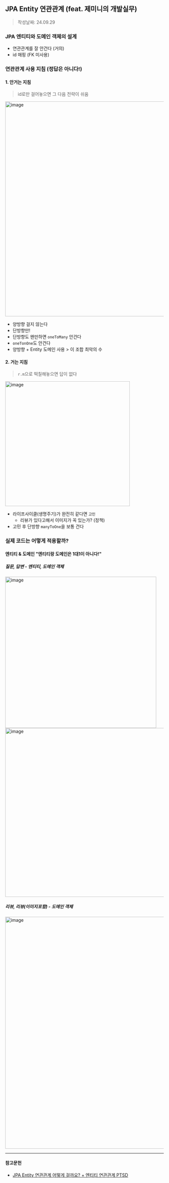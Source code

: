 ## JPA Entity 연관관계 (feat. 제미니의 개발실무)
> 작성날짜: 24.09.29

### JPA 엔티티와 도메인 객체의 설계
- 연관관계를 잘 안건다 (거의)
- id 매핑 (FK 미사용)


### 연관관계 사용 지침 (정답은 아니다!)
#### 1. 안거는 지침
> id로만 걸어놓으면 그 다음 전략이 쉬움

<img width="682" alt="image" src="https://github.com/user-attachments/assets/e0b509b5-19cb-466f-a338-7d4385c377a8">

- 양방향 걸지 않는다
- 단방향만!
- 단방향도 왠만하면 `oneToMany` 안건다
- `oneTonOne`도 안건다
- 양방향 + Entity 도메인 사용 > 이 조합 최악의 수
#### 2. 거는 지침
> `r.m`으로 떡칠해놓으면 답이 없다

<img width="396" alt="image" src="https://github.com/user-attachments/assets/c7ea313b-9c16-4164-935e-9ca22e3a84b3">


- 라이프사이클(생명주기)가 완전히 같다면 `고민`
    - 리뷰가 있다고해서 이미지가 꼭 있는가? (정책)
- 고민 후 단방향 `manyToOne`을 보통 건다

### 실제 코드는 어떻게 적용할까?
#### 엔티티 & 도메인 "엔티티랑 도메인은 1대1이 아니다!"
##### 질문, 답변 - 엔티티, 도메인 객체
<img width="480" alt="image" src="https://github.com/user-attachments/assets/b9815c72-7a4d-4043-8bff-73d88a70e32d">
<img width="536" alt="image" src="https://github.com/user-attachments/assets/088cf394-f3ed-4dfd-b848-457f7f74d6a6">

##### 리뷰, 리뷰(이미지포함) - 도메인 객체
<img width="736" alt="image" src="https://github.com/user-attachments/assets/33faefe9-8c30-46aa-9bb1-15ef76e40e91">

---
#### 참고문헌
- [JPA Entity 연관관계 어떻게 걸까요? + 엔티티 연관관계 PTSD](https://youtu.be/vgNHW_nb2mg?si=4CEmryxW0Nx19iaC)
